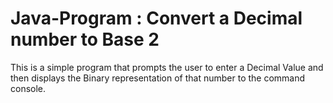 # Java-Program : Convert a Decimal number to Base 2

This is a simple program that prompts the user to enter a Decimal Value and then displays the Binary representation of that number to the command console.
